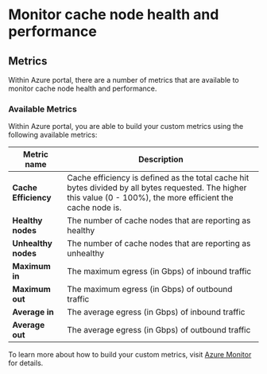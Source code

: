 # Monitor cache node health and performance

## Metrics 
Within Azure portal, there are a number of metrics that are available to monitor cache node health and performance.


### Available Metrics

Within Azure portal, you are able to build your custom metrics using the following available metrics: 

| Metric name | Description |
| -- |  ---- |  
| **Cache Efficiency** |  Cache efficiency is defined as the total cache hit bytes divided by all bytes requested. The higher this value (0 - 100%), the more efficient the cache node is. | 
| **Healthy nodes** |  The number of cache nodes that are reporting as healthy| 
| **Unhealthy nodes**| The number of cache nodes that are reporting as unhealthy| 
| **Maximum in**| The maximum egress (in Gbps) of inbound traffic| 
| **Maximum out**| The maximum egress (in Gbps) of outbound traffic| 
|  **Average in**|  The average egress (in Gbps) of inbound traffic| 
| **Average out**| The average egress (in Gbps) of outbound traffic| 

To learn more about how to build your custom metrics, visit [Azure Monitor](https://docs.microsoft.com/en-us/azure/azure-monitor/essentials/data-platform-metrics) for details.
